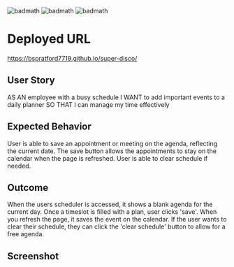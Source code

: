 ![badmath](https://img.shields.io/badge/-HTML-orange)
![badmath](https://img.shields.io/badge/-CSS-blue)
![badmath](https://img.shields.io/badge/-JS-green)

# Deployed URL
https://bspratford7719.github.io/super-disco/

## User Story
AS AN employee with a busy schedule
I WANT to add important events to a daily planner
SO THAT I can manage my time effectively

## Expected Behavior
User is able to save an appointment or meeting on the agenda, reflecting the current date. The save button allows the appointments to stay on the calendar when the page is refreshed. User is able to clear schedule if needed.

## Outcome
When the users scheduler is accessed, it shows a blank agenda for the current day. Once a timeslot is filled with a plan, user clicks 'save'. When you refresh the page, it saves the event on the calendar. If the user wants to clear their schedule, they can click the 'clear schedule' button to allow for a free agenda.

## Screenshot
